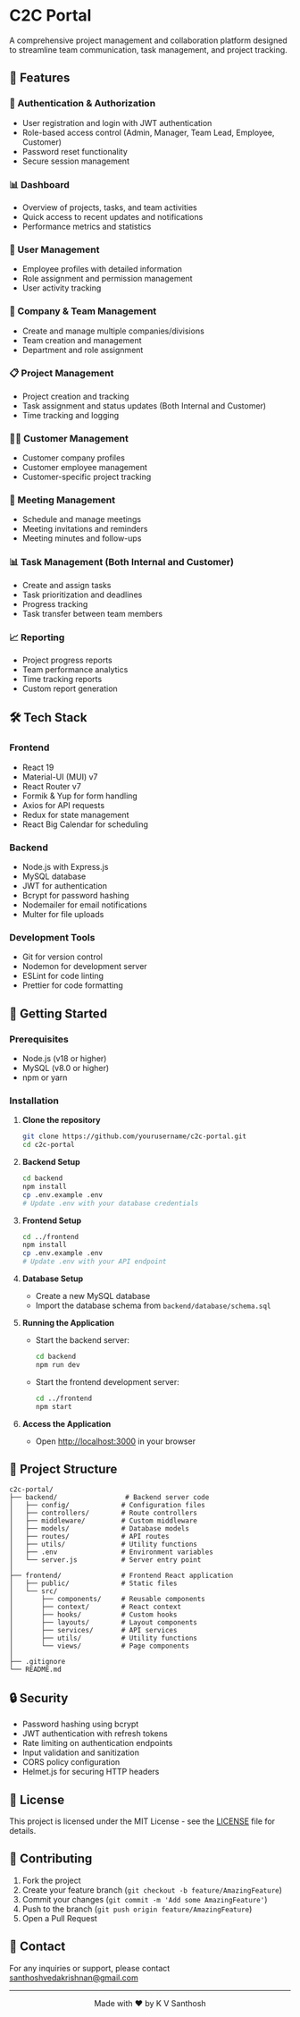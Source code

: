 # C2C Portal

A comprehensive project management and collaboration platform designed to streamline team communication, task management, and project tracking.

## 🌟 Features

### 🔐 Authentication & Authorization
- User registration and login with JWT authentication
- Role-based access control (Admin, Manager, Team Lead, Employee, Customer)
- Password reset functionality
- Secure session management

### 📊 Dashboard
- Overview of projects, tasks, and team activities
- Quick access to recent updates and notifications
- Performance metrics and statistics

### 👥 User Management
- Employee profiles with detailed information
- Role assignment and permission management
- User activity tracking

### 🏢 Company & Team Management
- Create and manage multiple companies/divisions
- Team creation and management
- Department and role assignment

### 📋 Project Management
- Project creation and tracking
- Task assignment and status updates (Both Internal and Customer)
- Time tracking and logging

### 👨‍💼 Customer Management
- Customer company profiles
- Customer employee management
- Customer-specific project tracking

### 📅 Meeting Management
- Schedule and manage meetings
- Meeting invitations and reminders
- Meeting minutes and follow-ups

### 📊 Task Management (Both Internal and Customer)
- Create and assign tasks
- Task prioritization and deadlines
- Progress tracking
- Task transfer between team members

### 📈 Reporting
- Project progress reports
- Team performance analytics
- Time tracking reports
- Custom report generation

## 🛠️ Tech Stack

### Frontend
- React 19
- Material-UI (MUI) v7
- React Router v7
- Formik & Yup for form handling
- Axios for API requests
- Redux for state management
- React Big Calendar for scheduling

### Backend
- Node.js with Express.js
- MySQL database
- JWT for authentication
- Bcrypt for password hashing
- Nodemailer for email notifications
- Multer for file uploads

### Development Tools
- Git for version control
- Nodemon for development server
- ESLint for code linting
- Prettier for code formatting

## 🚀 Getting Started

### Prerequisites
- Node.js (v18 or higher)
- MySQL (v8.0 or higher)
- npm or yarn

### Installation

1. **Clone the repository**
   ```bash
   git clone https://github.com/yourusername/c2c-portal.git
   cd c2c-portal
   ```

2. **Backend Setup**
   ```bash
   cd backend
   npm install
   cp .env.example .env
   # Update .env with your database credentials
   ```

3. **Frontend Setup**
   ```bash
   cd ../frontend
   npm install
   cp .env.example .env
   # Update .env with your API endpoint
   ```

4. **Database Setup**
   - Create a new MySQL database
   - Import the database schema from `backend/database/schema.sql`

5. **Running the Application**
   - Start the backend server:
     ```bash
     cd backend
     npm run dev
     ```
   - Start the frontend development server:
     ```bash
     cd ../frontend
     npm start
     ```

6. **Access the Application**
   - Open [http://localhost:3000](http://localhost:3000) in your browser

## 📂 Project Structure

```
c2c-portal/
├── backend/                 # Backend server code
│   ├── config/             # Configuration files
│   ├── controllers/        # Route controllers
│   ├── middleware/         # Custom middleware
│   ├── models/             # Database models
│   ├── routes/             # API routes
│   ├── utils/              # Utility functions
│   ├── .env                # Environment variables
│   └── server.js           # Server entry point
│
├── frontend/               # Frontend React application
│   ├── public/             # Static files
│   └── src/
│       ├── components/     # Reusable components
│       ├── context/        # React context
│       ├── hooks/          # Custom hooks
│       ├── layouts/        # Layout components
│       ├── services/       # API services
│       ├── utils/          # Utility functions
│       └── views/          # Page components
│
├── .gitignore
└── README.md
```

## 🔒 Security

- Password hashing using bcrypt
- JWT authentication with refresh tokens
- Rate limiting on authentication endpoints
- Input validation and sanitization
- CORS policy configuration
- Helmet.js for securing HTTP headers

## 📝 License

This project is licensed under the MIT License - see the [LICENSE](LICENSE) file for details.

## 🤝 Contributing

1. Fork the project
2. Create your feature branch (`git checkout -b feature/AmazingFeature`)
3. Commit your changes (`git commit -m 'Add some AmazingFeature'`)
4. Push to the branch (`git push origin feature/AmazingFeature`)
5. Open a Pull Request

## 📧 Contact

For any inquiries or support, please contact [santhoshvedakrishnan@gmail.com](mailto:santhoshvedakrishnan@gmail.com)

---

<div align="center">
  Made with ❤️ by K V Santhosh
</div>
